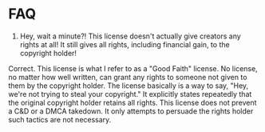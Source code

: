 # FAQ

1.  Hey, wait a minute?!  This license doesn't actually give creators any rights at all!  It still gives all rights, including financial gain, to the copyright holder!

Correct.  This license is what I refer to as a "Good Faith" license. No license, no matter how well written, can grant any rights to someone not given to them by the copyright holder. The license basically is a way to say, "Hey, we're not trying to steal your copyright." It explicitly states repeatedly that the original copyright holder retains all rights. This license does not prevent a C&D or a DMCA takedown. It only attempts to persuade the rights holder such tactics are not necessary. 
